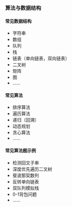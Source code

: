 ### 算法与数据结构

#### 常见数据结构
- 字符串
- 数组
- 队列
- 栈
- 链表（单向链表，双向链表）
- 二叉树
- 矩阵
- 图
- ......

#### 常见算法
- 排序算法
- 遍历算法
- 递归（回溯）
- 动态规划
- 贪心算法
- ......

#### 常见算法题示例
- 检测回文子串
- 深度优先遍历二叉树
- 斐波那契数列
- 反转单向链表
- 双队列模拟栈
- 0-1背包问题
- ......